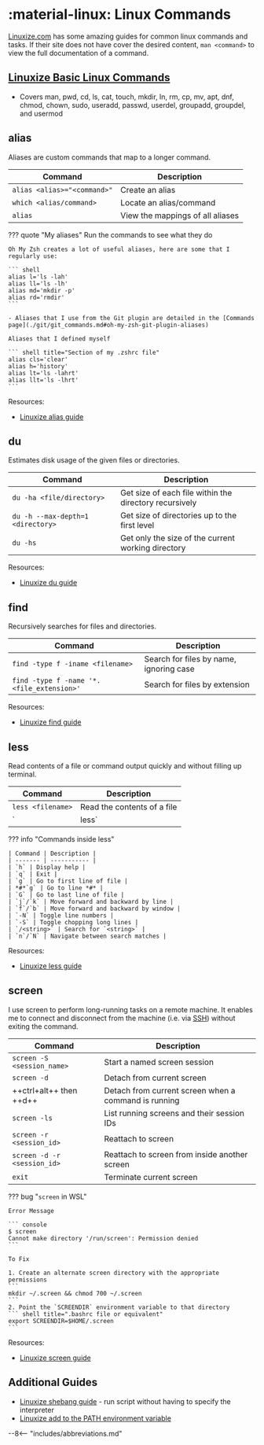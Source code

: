 # :material-linux: Linux Commands

[Linuxize.com](https://linuxize.com/) has some amazing guides for common linux commands and tasks.
If their site does not have cover the desired content, `man <command>` to view the full documentation of a command.

## [Linuxize Basic Linux Commands](https://linuxize.com/post/basic-linux-commands/)

- Covers man, pwd, cd, ls, cat, touch, mkdir, ln, rm, cp, mv, apt, dnf, chmod, chown, sudo, useradd, passwd, userdel, groupadd, groupdel, and usermod

## alias

Aliases are custom commands that map to a longer command.

| Command     | Description                          |
| ----------- | ------------------------------------ |
| `alias <alias>="<command>"` | Create an alias |
| `which <alias/command>` | Locate an alias/command |
| `alias` | View the mappings of all aliases |

??? quote "My aliases"
    Run the commands to see what they do

    Oh My Zsh creates a lot of useful aliases, here are some that I regularly use:

    ``` shell
    alias l='ls -lah'
    alias ll='ls -lh'
    alias md='mkdir -p'
    alias rd='rmdir'
    ```

    - Aliases that I use from the Git plugin are detailed in the [Commands page](./git/git_commands.md#oh-my-zsh-git-plugin-aliases)

    Aliases that I defined myself

    ``` shell title="Section of my .zshrc file"
    alias cls='clear'
    alias h='history'
    alias lt='ls -lahrt'
    alias llt='ls -lhrt'
    ```

Resources:

- [Linuxize alias guide](https://linuxize.com/post/how-to-create-bash-aliases/)

## du

Estimates disk usage of the given files or directories.

| Command     | Description                          |
| ----------- | ------------------------------------ |
| `du -ha <file/directory>` | Get size of each file within the directory recursively |
| `du -h --max-depth=1 <directory>` | Get size of directories up to the first level |
| `du -hs` | Get only the size of the current working directory |

Resources:

- [Linuxize du guide](https://linuxize.com/post/du-command-in-linux/)

## find

Recursively searches for files and directories.

| Command | Description |
| ------- | ----------- |
| `find -type f -iname <filename>` | Search for files by name, ignoring case |
| `find -type f -name '*.<file_extension>'` | Search for files by extension |

Resources:

- [Linuxize find guide](https://linuxize.com/post/how-to-find-files-in-linux-using-the-command-line/)

## less

Read contents of a file or command output quickly and without filling up terminal.

| Command | Description |
| ------- | ----------- |
| `less <filename>` | Read the contents of a file |
| `<command> | less` | Read the standard output (what would be printed to the terminal) of `<command>` |

??? info "Commands inside less"

    | Command | Description |
    | ------- | ----------- |
    | `h` | Display help |
    | `q` | Exit |
    | `g` | Go to first line of file |
    | *#*`g` | Go to line *#* |
    | `G` | Go to last line of file |
    | `j`/`k` | Move forward and backward by line |
    | `f`/`b` | Move forward and backward by window |
    | `-N` | Toggle line numbers |
    | `-S` | Toggle chopping long lines |
    | `/<string>` | Search for `<string>` |
    | `n`/`N` | Navigate between search matches |

Resources:

- [Linuxize less guide](https://linuxize.com/post/less-command-in-linux/)

## screen

I use screen to perform long-running tasks on a remote machine. It enables me to connect and disconnect from the machine
(i.e. via [SSH](./ssh.md)) without exiting the command.

| Command     | Description                          |
| ----------- | ------------------------------------ |
| `screen -S <session_name>` | Start a named screen session |
| `screen -d` | Detach from current screen |
| ++ctrl+alt++ then ++d++ | Detach from current screen when a command is running |
| `screen -ls` | List running screens and their session IDs |
| `screen -r <session_id>` | Reattach to screen |
| `screen -d -r <session_id>` | Reattach to screen from inside another screen |
| `exit` | Terminate current screen |

??? bug "`screen` in WSL"

    Error Message

    ``` console
    $ screen
    Cannot make directory '/run/screen': Permission denied
    ```

    To Fix

    1. Create an alternate screen directory with the appropriate permissions
    ```
    mkdir ~/.screen && chmod 700 ~/.screen
    ```
    2. Point the `SCREENDIR` environment variable to that directory
    ``` shell title=".bashrc file or equivalent"
    export SCREENDIR=$HOME/.screen
    ```

Resources:

- [Linuxize screen guide](https://linuxize.com/post/how-to-use-linux-screen/)

## Additional Guides

- [Linuxize shebang guide](https://linuxize.com/post/bash-shebang/) - run script without having to specify the interpreter
- [Linuxize add to the PATH environment variable](https://linuxize.com/post/how-to-add-directory-to-path-in-linux/)

--8<-- "includes/abbreviations.md"
